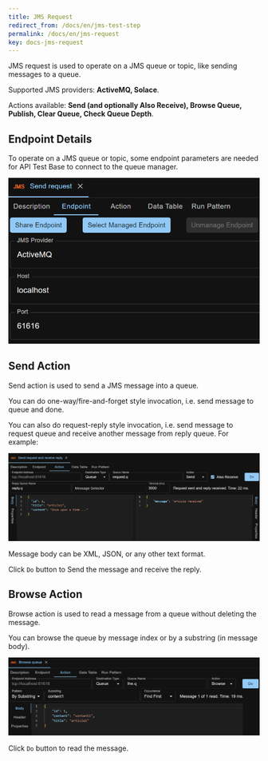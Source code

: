 ```yaml
---
title: JMS Request
redirect_from: /docs/en/jms-test-step
permalink: /docs/en/jms-request
key: docs-jms-request
---
```

JMS request is used to operate on a JMS queue or topic, like sending messages to a queue.

Supported JMS providers: **ActiveMQ, Solace**.

Actions available: **Send (and optionally Also Receive), Browse Queue, Publish, Clear Queue, Check Queue Depth**.

## Endpoint Details
To operate on a JMS queue or topic, some endpoint parameters are needed for API Test Base to connect to the queue manager.

![Endpoint Details](../../screenshots/jms/endpoint-details.png)

## Send Action
Send action is used to send a JMS message into a queue.

You can do one-way/fire-and-forget style invocation, i.e. send message to queue and done.

You can also do request-reply style invocation, i.e. send message to request queue and receive another message from reply queue. For example:

![Send Message and Also Receive](../../screenshots/jms/send-message-and-also-receive.png)

Message body can be XML, JSON, or any other text format.

Click `Do` button to Send the message and receive the reply.

## Browse Action
Browse action is used to read a message from a queue without deleting the message.

You can browse the queue by message index or by a substring (in message body).
 
![Browse Queue by Substring](../../screenshots/jms/browse-queue-by-substring.png)

Click `Do` button to read the message.
